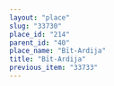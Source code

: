 ```yaml
---
layout: "place"
slug: "33730"
place_id: "214"
parent_id: "40"
place_name: "Bīt-Ardija"
title: "Bīt-Ardija"
previous_item: "33733"
---
```

